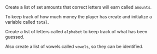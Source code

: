 <!--title={Set Up Amounts, Total, and Lists of Letters}-->

<!--concepts={Lists}-->

<!--badges={Python:16, Software Engineering:2}-->

Create a list of set amounts that correct letters will earn called `amounts`.

To keep track of how much money the player has create and initialize a variable called `total`.

Create a list of letters called `alphabet` to keep track of what has been guessed.

Also create a list of vowels called `vowels`, so they can be identified.


